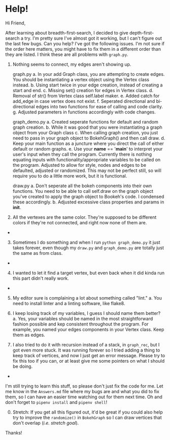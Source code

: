 # Help!

Hi Friend,

After learning about breadth-first-search, I decided to give depth-first-search
a try.  I'm pretty sure I've almost got it working, but I can't figure out the
last few bugs.  Can you help?  I've got the following issues.  I'm not sure if
the order here matters, you might have to fix them in a different order than
they are listed. I think these are all problems with `graph.py`.

1. Nothing seems to connect, my edges aren't showing up.
    
    graph.py
    a. In your add Graph class, you are attempting to create edges. You should be instantiating a vertex object using the Vertex class instead.
    b. Using start twice in your edge creation, instead of creating a start and end. 
    c. Missing set() creation for edges in Vertex class. 
    d. Removal of str() from Vertex class self.label maker. 
    e. Added catch for add_edge in case vertex does not exist. 
    f. Seperated directional and bi-directional edges into two functions for ease of calling and code clarity.  
    g. Adjusted parameters in functions accordingly with code changes. 
    
    graph_demo.py
    a. Created seperate functions for default and random graph creation. 
    b. While it was good that you were instantiating a graph object from your Graph class
    c. When calling graph creation, you just need to pass in your graph object to BokehGraph() and then call draw. 
    d. Keep your main function as a juncture where you direct the call of either default or random graphs.
    e. Use your __name__ == '__main__' to interpret your user's input when they call the program. Currently there is nothing equating inputs with functionality/appropriate variables to be called on the program. Adjusted to allow for style, nodes and edges to be defaulted, adjusted or randomized. This may not be perfect still, so will require you to do a little more work, but it is functional.  

    draw.py
    a. Don't seperate all the bokeh components into their own functions. You need to be able to call self.draw on the graph object you've created to apply the graph object to Bookeh's code. I condensed these accordingly. 
    b. Adjusted excessive class properties and params in __init__. 


2. All the vertexes are the same color.  They're supposed to be different colors
if they're not connected, and right now none of them are.
- 
3. Sometimes I do something and when I run `python graph_demo.py` it just takes
forever, even though my `draw.py` and `graph_demo.py` are totally just the same
as from class.
- 
4. I wanted to let it find a target vertex, but even back when it did kinda run
this part didn't really work.
- 
5. My editor sure is complaining a lot about something called "lint."
    a. You need to install linter and a linting software, like flake8. 
6. I keep losing track of my variables, I guess I should name them better?
    a. Yes, your variables should be named in the most straightforward fashion possible and kep consistent throughout the program. For example, you named your edges components in your Vertex class. Keep them as edges. 

7. I also tried to do it with recursion instead of a stack, in `graph_rec`, but I
got even more stuck. It was running forever so I tried adding a thing to keep
track of vertices, and now I just get an error message. Please try to fix this
too if you can, or at least give me some pointers on what I should be doing.
- 

I'm still trying to learn this stuff, so please don't just fix the code for me.
Let me know in the `Answers.md` file where my bugs are and what you did to fix
them, so I can have an easier time watching out for them next time. Oh and don't
forget to `pipenv install` and `pipenv shell`!

00. Stretch: 
If you get all this figured out, it'd be great if you could also help try to
improve the `randomize()` in `BokehGraph` so I can draw vertices that don't
overlap (*i.e. stretch goal*).

Thanks!
